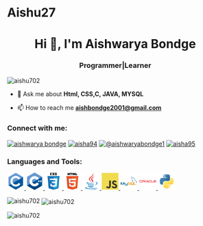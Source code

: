 # Aishu27
<h1 align="center">Hi 👋, I'm Aishwarya Bondge</h1>
<h3 align="center">Programmer|Learner</h3>

<p align="left"> <img src="https://komarev.com/ghpvc/?username=aishu702&label=Profile%20views&color=0e75b6&style=flat" alt="aishu702" /> </p>

- 💬 Ask me about **Html, CSS,C, JAVA, MYSQL**

- 📫 How to reach me **aishbondge2001@gmail.com**

<h3 align="left">Connect with me:</h3>
<p align="left">
<a href="https://linkedin.com/in/aishwarya bondge" target="blank"><img align="center" src="https://raw.githubusercontent.com/rahuldkjain/github-profile-readme-generator/master/src/images/icons/Social/linked-in-alt.svg" alt="aishwarya bondge" height="30" width="40" /></a>
<a href="https://www.codechef.com/users/aisha94" target="blank"><img align="center" src="https://cdn.jsdelivr.net/npm/simple-icons@3.1.0/icons/codechef.svg" alt="aisha94" height="30" width="40" /></a>
<a href="https://www.hackerrank.com/@aishwaryabondge1" target="blank"><img align="center" src="https://raw.githubusercontent.com/rahuldkjain/github-profile-readme-generator/master/src/images/icons/Social/hackerrank.svg" alt="@aishwaryabondge1" height="30" width="40" /></a>
<a href="https://auth.geeksforgeeks.org/user/aisha95" target="blank"><img align="center" src="https://raw.githubusercontent.com/rahuldkjain/github-profile-readme-generator/master/src/images/icons/Social/geeks-for-geeks.svg" alt="aisha95" height="30" width="40" /></a>
</p>

<h3 align="left">Languages and Tools:</h3>
<p align="left"> <a href="https://www.cprogramming.com/" target="_blank" rel="noreferrer"> <img src="https://raw.githubusercontent.com/devicons/devicon/master/icons/c/c-original.svg" alt="c" width="40" height="40"/> </a> <a href="https://www.w3schools.com/cpp/" target="_blank" rel="noreferrer"> <img src="https://raw.githubusercontent.com/devicons/devicon/master/icons/cplusplus/cplusplus-original.svg" alt="cplusplus" width="40" height="40"/> </a> <a href="https://www.w3schools.com/css/" target="_blank" rel="noreferrer"> <img src="https://raw.githubusercontent.com/devicons/devicon/master/icons/css3/css3-original-wordmark.svg" alt="css3" width="40" height="40"/> </a> <a href="https://www.w3.org/html/" target="_blank" rel="noreferrer"> <img src="https://raw.githubusercontent.com/devicons/devicon/master/icons/html5/html5-original-wordmark.svg" alt="html5" width="40" height="40"/> </a> <a href="https://www.java.com" target="_blank" rel="noreferrer"> <img src="https://raw.githubusercontent.com/devicons/devicon/master/icons/java/java-original.svg" alt="java" width="40" height="40"/> </a> <a href="https://developer.mozilla.org/en-US/docs/Web/JavaScript" target="_blank" rel="noreferrer"> <img src="https://raw.githubusercontent.com/devicons/devicon/master/icons/javascript/javascript-original.svg" alt="javascript" width="40" height="40"/> </a> <a href="https://www.mysql.com/" target="_blank" rel="noreferrer"> <img src="https://raw.githubusercontent.com/devicons/devicon/master/icons/mysql/mysql-original-wordmark.svg" alt="mysql" width="40" height="40"/> </a> <a href="https://www.oracle.com/" target="_blank" rel="noreferrer"> <img src="https://raw.githubusercontent.com/devicons/devicon/master/icons/oracle/oracle-original.svg" alt="oracle" width="40" height="40"/> </a> <a href="https://www.python.org" target="_blank" rel="noreferrer"> <img src="https://raw.githubusercontent.com/devicons/devicon/master/icons/python/python-original.svg" alt="python" width="40" height="40"/> </a> </p>

<p><img align="left" src="https://github-readme-stats.vercel.app/api/top-langs?username=aishu702&show_icons=true&locale=en&layout=compact" alt="aishu702" /></p>

<p>&nbsp;<img align="center" src="https://github-readme-stats.vercel.app/api?username=aishu702&show_icons=true&locale=en" alt="aishu702" /></p>

<p><img align="center" src="https://github-readme-streak-stats.herokuapp.com/?user=aishu702&" alt="aishu702" /></p>
